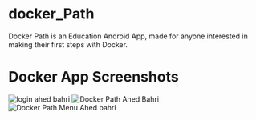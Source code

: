 # docker_Path
Docker Path is an Education Android App, made for anyone interested in making their first steps with Docker.

# Docker App Screenshots

![login ahed bahri](https://user-images.githubusercontent.com/17449630/95446815-bbf37a00-0958-11eb-9218-81af5a082913.jpg)
![Docker Path Ahed Bahri](https://user-images.githubusercontent.com/17449630/95446812-ba29b680-0958-11eb-912b-4ffed849cef7.jpg)
![Docker Path Menu Ahed bahri](https://user-images.githubusercontent.com/17449630/95446809-b9912000-0958-11eb-802b-48db56fca500.jpg)
